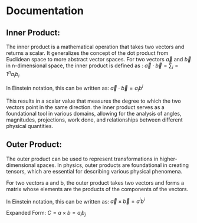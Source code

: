 # Documentation
## Inner Product:

The inner product is a mathematical operation that takes two vectors and returns a scalar. It generalizes the concept of the dot product from Euclidean space to more abstract vector spaces.
For two vectors $\vec{{a}}$ and $\vec{{b}}$ in n-dimensional space, the inner product is defined as :
$\vec a \cdot\vec b = \sum_i= 1^n a_i b_i$

In Einstein notation, this can be written as:
$\vec{{a}}\cdot\vec{{b}}={a}_{{i}}{b}^{i}$

This results in a scalar value that measures the degree to which the two vectors point in the same direction. the inner product serves as a foundational tool in various domains, allowing for the analysis of angles, magnitudes, projections, work done, and relationships between different physical quantities.

## Outer Product: 

The outer product can be used to represent transformations in higher-dimensional spaces. In physics, outer products are foundational in creating tensors, which are essential for describing various physical phenomena.

For two vectors a and b, the outer product  takes two vectors and forms a matrix whose elements are the products of the components of the vectors.

In Einstein notation, this can be written as:
$\vec{{a}}\times\vec{{b}}={a}^{i}{b}^{i}$

Expanded Form:
$C = a \times b = a_i b_j$


